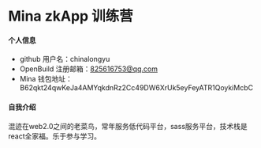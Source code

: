 # Mina zkApp 训练营

#### 个人信息

- github 用户名：chinalongyu
- OpenBuild 注册邮箱：825616753@qq.com
- Mina 钱包地址：B62qkt24qwKeJa4AMYqkdnRz2Cc49DW6XrUk5eyFeyATR1QoykiMcbC

#### 自我介绍

混迹在web2.0之间的老菜鸟，常年服务低代码平台，sass服务平台，技术栈是react全家福。乐于参与学习。
